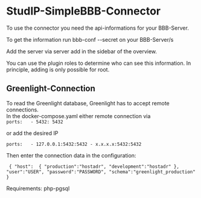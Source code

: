
# StudIP-SimpleBBB-Connector  
  
To use the connector you need the api-informations for your BBB-Server.   
  
  
To get the information run bbb-conf --secret on your BBB-Server/s  
  
Add the server via server add in the sidebar of the overview.  
  
You can use the plugin roles to determine who can see this information. In principle, adding is only possible for root.  
  
## Greenlight-Connection  
To read the Greenlight database, Greenlight has to accept remote connections.   
In the docker-compose.yaml either remote connection via   
    `ports:  
	 - 5432: 5432` 

or add the desired IP  

`ports:  
	 - 127.0.0.1:5432:5432 - x.x.x.x:5432:5432`  

Then enter the connection data in the configuration:  
  
`
{
	"host": 
		{
			"production":"hostadr",
			"development":"hostadr"
		},
	"user":"USER",
	"password":"PASSWORD",
	"schema":"greenlight_production"
}`

Requirements: php-pgsql